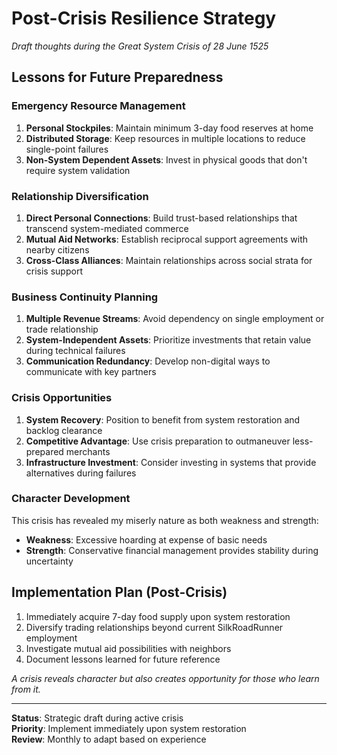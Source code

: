 # Post-Crisis Resilience Strategy

*Draft thoughts during the Great System Crisis of 28 June 1525*

## Lessons for Future Preparedness

### Emergency Resource Management
1. **Personal Stockpiles**: Maintain minimum 3-day food reserves at home
2. **Distributed Storage**: Keep resources in multiple locations to reduce single-point failures
3. **Non-System Dependent Assets**: Invest in physical goods that don't require system validation

### Relationship Diversification
1. **Direct Personal Connections**: Build trust-based relationships that transcend system-mediated commerce
2. **Mutual Aid Networks**: Establish reciprocal support agreements with nearby citizens
3. **Cross-Class Alliances**: Maintain relationships across social strata for crisis support

### Business Continuity Planning
1. **Multiple Revenue Streams**: Avoid dependency on single employment or trade relationship
2. **System-Independent Assets**: Prioritize investments that retain value during technical failures
3. **Communication Redundancy**: Develop non-digital ways to communicate with key partners

### Crisis Opportunities
1. **System Recovery**: Position to benefit from system restoration and backlog clearance
2. **Competitive Advantage**: Use crisis preparation to outmaneuver less-prepared merchants
3. **Infrastructure Investment**: Consider investing in systems that provide alternatives during failures

### Character Development
This crisis has revealed my miserly nature as both weakness and strength:
- **Weakness**: Excessive hoarding at expense of basic needs
- **Strength**: Conservative financial management provides stability during uncertainty

## Implementation Plan (Post-Crisis)
1. Immediately acquire 7-day food supply upon system restoration
2. Diversify trading relationships beyond current SilkRoadRunner employment
3. Investigate mutual aid possibilities with neighbors
4. Document lessons learned for future reference

*A crisis reveals character but also creates opportunity for those who learn from it.*

---
**Status**: Strategic draft during active crisis  
**Priority**: Implement immediately upon system restoration  
**Review**: Monthly to adapt based on experience